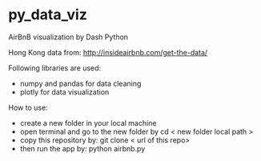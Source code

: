# py_data_viz

AirBnB visualization by Dash Python 

Hong Kong data from: http://insideairbnb.com/get-the-data/

Following libraries are used:
- numpy and pandas for data cleaning
- plotly for data visualization

How to use:
- create a new folder in your local machine
- open terminal and go to the new folder by cd < new folder local path >
- copy this repository by: git clone < url of this repo>
- then run the app by: python airbnb.py
